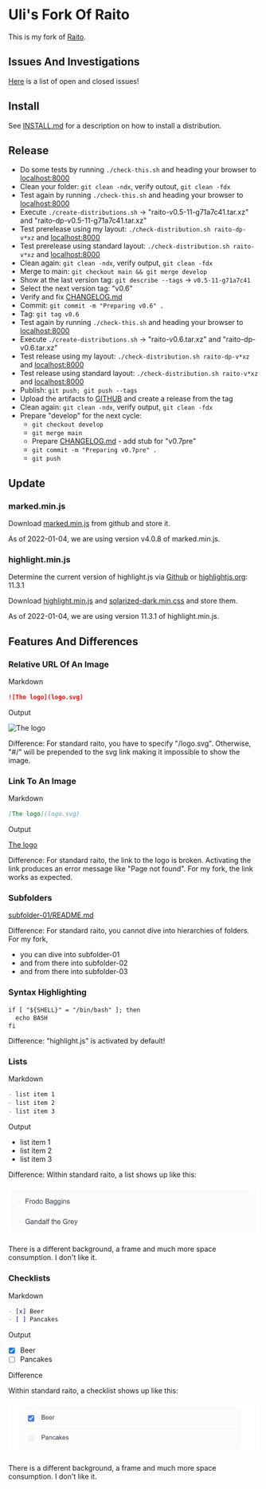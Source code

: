 Uli's Fork Of Raito
===================

This is my fork of [Raito](https://github.com/arnaudsm/raito).

## Issues And Investigations

[Here](issues/) is a list of open and closed issues!

## Install

See [INSTALL.md](INSTALL.md) for a description
on how to install a distribution.

## Release

- Do some tests by running `./check-this.sh` and heading your browser to [localhost:8000](http://localhost:8000)
- Clean your folder: `git clean -ndx`, verify outout, `git clean -fdx`
- Test again by running `./check-this.sh` and heading your browser to [localhost:8000](http://localhost:8000)
- Execute `./create-distributions.sh` -> "raito-v0.5-11-g71a7c41.tar.xz" and "raito-dp-v0.5-11-g71a7c41.tar.xz"
- Test prerelease using my layout: `./check-distribution.sh raito-dp-v*xz` and [localhost:8000](http://localhost:8000)
- Test prerelease using standard layout: `./check-distribution.sh raito-v*xz` and [localhost:8000](http://localhost:8000)
- Clean again: `git clean -ndx`, verify output, `git clean -fdx`
- Merge to main: `git checkout main && git merge develop`
- Show at the last version tag: `git describe --tags`  -> `v0.5-11-g71a7c41`
- Select the next version tag: "v0.6"
- Verify and fix [CHANGELOG.md](CHANGELOG.md)
- Commit: `git commit -m "Preparing v0.6" .`
- Tag: `git tag v0.6`
- Test again by running `./check-this.sh` and heading your browser to [localhost:8000](http://localhost:8000)
- Execute `./create-distributions.sh` -> "raito-v0.6.tar.xz" and "raito-dp-v0.6.tar.xz"
- Test release using my layout: `./check-distribution.sh raito-dp-v*xz` and [localhost:8000](http://localhost:8000)
- Test release using standard layout: `./check-distribution.sh raito-v*xz` and [localhost:8000](http://localhost:8000)
- Publish: `git push; git push --tags`
- Upload the artifacts to [GITHUB](https://github.com/uli-heller/raito/tags) and create a release from the tag
- Clean again: `git clean -ndx`, verify output, `git clean -fdx`
- Prepare "develop" for the next cycle:
    - `git checkout develop`
    - `git merge main`
    - Prepare [CHANGELOG.md](CHANGELOG.md) - add stub for "v0.7pre"
    - `git commit -m "Preparing v0.7pre" .`
    - `git push`

## Update

### marked.min.js

Download [marked.min.js](https://raw.githubusercontent.com/markedjs/marked/master/marked.min.js) from github
and store it.

As of 2022-01-04, we are using version v4.0.8 of marked.min.js.

### highlight.min.js

Determine the current version of highlight.js via [Github](https://github.com/highlightjs/highlight.js/releases)
or [highlightjs.org](https://highlightjs.org/): 11.3.1

Download [highlight.min.js](https://cdnjs.cloudflare.com/ajax/libs/highlight.js/11.3.1/highlight.min.js)
and [solarized-dark.min.css](https://cdnjs.cloudflare.com/ajax/libs/highlight.js/11.3.1/styles/base16/solarized-dark.min.css)
and store them.

As of 2022-01-04, we are using version 11.3.1 of highlight.min.js.

## Features And Differences

### Relative URL Of An Image

Markdown

```md
![The logo](logo.svg)
```

Output

![The logo](logo.svg)

Difference: For standard raito, you have to specify "/logo.svg". Otherwise,
"#/" will be prepended to the svg link making it impossible to show the image.

### Link To An Image

Markdown

```md
[The logo](logo.svg)
````

Output

[The logo](logo.svg)

Difference: For standard raito, the link to the logo is broken. Activating the link
produces an error message like "Page not found". For my fork, the link works as expected.

### Subfolders

[subfolder-01/README.md](subfolder-01/README.md)

Difference: For standard raito, you cannot dive into hierarchies of folders.
For my fork,

- you can dive into subfolder-01
- and from there into subfolder-02
- and from there into subfolder-03

### Syntax Highlighting

```shell
if [ "${SHELL}" = "/bin/bash" ]; then
  echo BASH
fi  
```

Difference: "highlight.js" is activated by default!

### Lists

Markdown

```markdown
- list item 1
- list item 2
- list item 3
```

Output

- list item 1
- list item 2
- list item 3

Difference: Within standard raito, a list shows
up like this:

![raito list](raito-list.png)

There is a different background, a frame and much more space consumption.
I don't like it.

### Checklists

Markdown

```markdown
- [x] Beer
- [ ] Pancakes
```

Output

- [x] Beer
- [ ] Pancakes

Difference

Within standard raito, a checklist shows
up like this:

![raito checklist](raito-checklist.png)

There is a different background, a frame and much more space consumption.
I don't like it.
